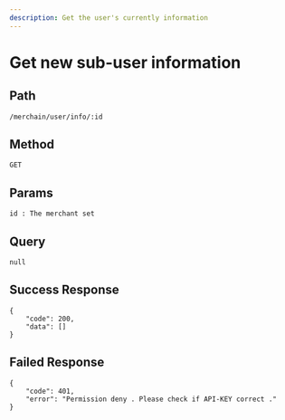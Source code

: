 ```yaml
---
description: Get the user's currently information
---
```


# Get new sub-user information

## Path

```
/merchain/user/info/:id
```

## Method

```
GET
```

## Params

```
id : The merchant set
```

## Query

```
null
```

## Success Response

```
{
    "code": 200,
    "data": []
}
```

## Failed Response

```
{
    "code": 401,
    "error": "Permission deny . Please check if API-KEY correct ."
}
```

